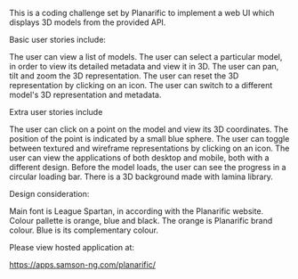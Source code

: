 This is a coding challenge set by Planarific to implement a web UI which displays 3D models from the provided API.

Basic user stories include:

The user can view a list of models.
The user can select a particular model, in order to view its detailed metadata and view it in 3D.
The user can pan, tilt and zoom the 3D representation.
The user can reset the 3D representation by clicking on an icon.
The user can switch to a different model's 3D representation and metadata.

Extra user stories include

The user can click on a point on the model and view its 3D coordinates.
The position of the point is indicated by a small blue sphere.
The user can toggle between textured and wireframe representations by clicking on an icon.
The user can view the applications of both desktop and mobile, both with a different design.
Before the model loads, the user can see the progress in a circular loading bar.
There is a 3D background made with lamina library.

Design consideration:

Main font is League Spartan, in according with the Planarific website.
Colour pallette is orange, blue and black. The orange is Planarific brand colour. Blue is its complementary colour.

Please view hosted application at:

https://apps.samson-ng.com/planarific/